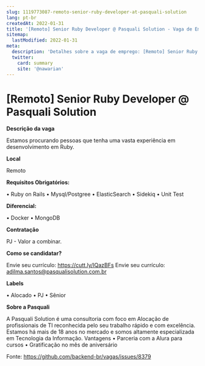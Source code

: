 ```yaml
---
slug: 1119773087-remoto-senior-ruby-developer-at-pasquali-solution
lang: pt-br
createdAt: 2022-01-31
title: '[Remoto] Senior Ruby Developer @ Pasquali Solution - Vaga de Emprego'
sitemap:
  lastModified: 2022-01-31
meta:
  description: 'Detalhes sobre a vaga de emprego: [Remoto] Senior Ruby Developer @ Pasquali Solution'
  twitter:
    card: summary
    site: '@nawarian'
---
```


# [Remoto] Senior Ruby Developer @ Pasquali Solution

**Descrição da vaga**

Estamos procurando pessoas que tenha uma vasta experiência em desenvolvimento em Ruby.

**Local**

Remoto

**Requisitos Obrigatórios:**

•	Ruby on Rails
•	Mysql/Postgree
•	ElasticSearch
•	Sidekiq
•	Unit Test

**Diferencial:**

•	Docker
•	MongoDB

**Contratação**

PJ - Valor a combinar.

**Como se candidatar?**

Envie seu currículo: https://cutt.ly/IQazBFs 
Envie seu currículo: adilma.santos@pasqualisolution.com.br

**Labels**

•	Alocado
•	PJ
•	Sênior

**Sobre a Pasquali**

A Pasquali Solution é uma consultoria com foco em Alocação de profissionais de TI reconhecida pelo seu trabalho rápido e com excelência.
Estamos há mais de 18 anos no mercado e somos altamente especializada em Tecnologia da Informação.
Vantagens
•	Parceria com a Alura para cursos
•	Gratificação no mês de aniversário





Fonte: https://github.com/backend-br/vagas/issues/8379
